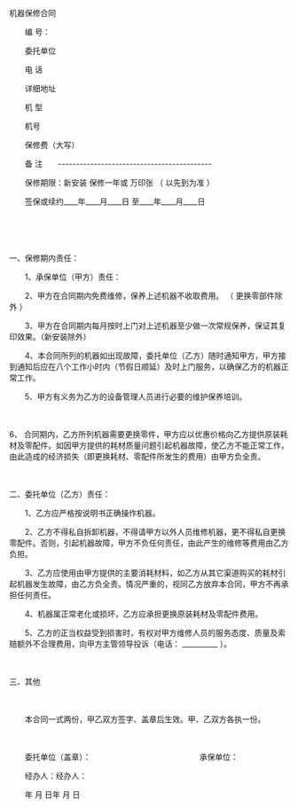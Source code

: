 



机器保修合同



 

　　编 号：　　

　　委托单位

　　电 话

　　详细地址　　

　　机 型

　　机号

　　保修费（大写）　　

　　备 注　　-------------------------------------------

　　保修期限：新安装 保修一年或 万印张 （ 以先到为准 ）　　

　　签保或续约____年____月____日 至____年____月____日

　　

　　


 一、保修期内责任：



　　1、承保单位（甲方）责任：

　　2、甲方在合同期内免费维修，保养上述机器不收取费用。 （ 更换零部件除外 ）

　　3、甲方在合同期内每月按时上门对上述机器至少做一次常规保养，保证其复印效果。（新安装除外）

　　4、本合同所列的机器如出现故障，委托单位（乙方）随时通知甲方，甲方接到通知后应在八个工作小时内（节假日顺延）及时上门服务，以确保乙方的机器正常工作。

　　5、甲方有义务为乙方的设备管理人员进行必要的维护保养培训。

　　

6、
合同期内，乙方所列机器需要更换零件，甲方应以优惠价格向乙方提供原装耗材及零配件。如因甲方提供的耗材质量问题引起机器故障，使乙方不能正常工作，由此造成的经济损失（即更换耗材、零配件所发生的费用）由甲方负全责。

　　


 二、委托单位（乙方）责任：



　　1、乙方应严格按说明书正确操作机器。

　　2、乙方不得私自拆卸机器，不得请甲方以外人员维修机器，更不得私自更换零配件。否则，引起机器故障，甲方不负任何责任，由此产生的维修等费用由乙方负担。

　　3、乙方应使用由甲方提供的主要消耗材料，如乙方从其它渠道购买的耗材引起机器发生故障，由乙方负全责。情况严重的，视同乙方放弃本合同，甲方不再承担任何责任。

　　4、机器属正常老化或损坏，乙方应承担更换原装耗材及零配件费用。

　　5、乙方的正当权益受到损害时，有权对甲方维修人员的服务态度、质量及索赔额外不合理费用，向甲方主管领导投诉（电话： __________ ）。

　　


 三、其他

　　

　　本合同一式两份，甲乙双方签字、盖章后生效。甲、乙双方各执一份。　　

　　

　　委托单位（盖章）：　　　　　　　　　　　　　　承保单位：

　　经办人：经办人：

　　年 月 日年 月 日